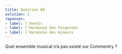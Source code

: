 ```yaml
---
title: Question 04
solution: 3
reponses:
- label: l’Avenir
- label: l’Harmonie des Forgerons
- label: l’Harmonie des mineurs
---
```


Quel ensemble musical n’a pas existé sur Commentry ?

